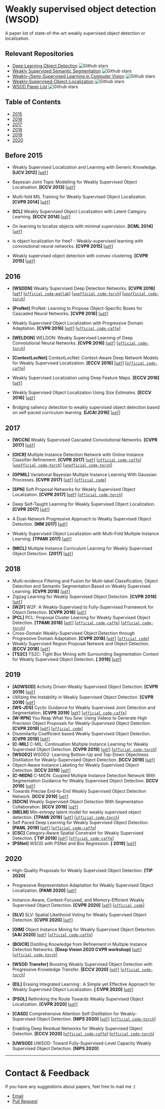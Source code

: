 # Weakly supervised object detection (WSOD)
A paper list of state-of-the-art weakly supervised object detection or localization.

## Relevant Repositories
- [Deep Learning Object Detection](https://github.com/hoya012/deep_learning_object_detection) ![Github stars](https://img.shields.io/github/stars/hoya012/deep_learning_object_detection.svg)
- [Weakly Supervised Semantic Segmentation](https://github.com/JackieZhangdx/WeakSupervisedSegmentationList) ![Github stars](https://img.shields.io/github/stars/JackieZhangdx/WeakSupervisedSegmentationList.svg)
- [Weakly-/Semi-Supervised Learning in Computer Vision](https://github.com/TinyGrass/CV_WSSL) ![Github stars](https://img.shields.io/github/stars/TinyGrass/CV_WSSL.svg)
- [Weakly-Supervised-Object-Localization](https://github.com/xiaomengyc/Weakly-Supervised-Object-Localization) ![Github stars](https://img.shields.io/github/stars/xiaomengyc/Weakly-Supervised-Object-Localization.svg)
- [WSOD Paper List](https://github.com/wcy1122/WSOD_Paper_List) ![Github stars](https://img.shields.io/github/stars/wcy1122/WSOD_Paper_List.svg)

## Table of Contents
- [2015](#before-2015)
- [2016](#2016)
- [2017](#2017)
- [2018](#2018)
- [2019](#2019)
- [2020](#2020)

## Before 2015
- Weakly Supervised Localization and Learning with Generic Knowledge. **[IJCV 2012]**  [[`pdf`](https://www.tpbin.com/Uploads/Subjects/b978d659-6777-4cfd-8691-cf50e2061f13.pdf)]

- Bayesian Joint Topic Modelling for Weakly Supervised Object Localisation. **[ICCV 2013]** [[`pdf`](https://arxiv.org/abs/1705.03372)]

- Multi-fold MIL Training for Weakly Supervised Object Localization. **[CVPR 2014]**  [[`pdf`](https://www.cv-foundation.org/openaccess/content_cvpr_2014/papers/Cinbis_Multi-fold_MIL_Training_2014_CVPR_paper.pdf)]

- **[ICL]** Weakly Supervised Object Localization with Latent Category Learning. **[ECCV 2014]** [[`pdf`](https://arxiv.org/abs/1902.06057)]

- On learning to localize objects with minimal supervision. **[ICML 2014]** [[`pdf`](https://arxiv.org/abs/1403.1024)]

- Is object localization for free? - Weakly-supervised learning with convolutional neural networks. **[CVPR 2015]** [[`pdf`](https://www.cv-foundation.org/openaccess/content_cvpr_2015/app/1A_075.pdf)]

- Weakly supervised object detection with convex clustering. **[CVPR 2015]** [[`pdf`](https://www.cv-foundation.org/openaccess/content_cvpr_2015/app/1A_118_ext.pdf)]

## 2016
- **[WSDDN]** Weakly Supervised Deep Detection Networks. **[CVPR 2016]** [[`pdf`](https://arxiv.org/abs/1511.02853)] [[`official code-matlab`](https://github.com/hbilen/WSDDN)] [[`unofficial code-torch`](https://github.com/adursun/wsddn.pytorch)] [[`unofficial code-torch`](https://github.com/CatOneTwo/WSDDN-PyTorch)]

- **[ProNet]** ProNet: Learning to Propose Object-Specific Boxes for Cascaded Neural Networks. **[CVPR 2016]** [[`pdf`](https://arxiv.org/abs/1511.03776)]

- Weakly Supervised Object Localization with Progressive Domain Adaptation. **[CVPR 2016]** [[`pdf`](http://openaccess.thecvf.com/content_cvpr_2016/papers/Li_Weakly_Supervised_Object_CVPR_2016_paper.pdf)] [[`official code-caffe`](https://github.com/jbhuang0604/WSL)]

- **[WELDON]** WELDON: Weakly Supervised Learning of Deep Convolutional Neural Networks. **[CVPR 2016]** [[`pdf`](https://www.cv-foundation.org/openaccess/content_cvpr_2016/papers/Durand_WELDON_Weakly_Supervised_CVPR_2016_paper.pdf)]  [[`official code-torch`](https://github.com/Cadene/weldon.torch)]

- **[ContextLocNet]** ContextLocNet: Context-Aware Deep Network Models for Weakly Supervised Localization. **[ECCV 2016]** [[`pdf`](https://arxiv.org/abs/1609.04331)]  [[`official code-caffe`](https://github.com/vadimkantorov/contextlocnet)]

- Weakly Supervised Localization using Deep Feature Maps. **[ECCV 2016]** [[`pdf`](https://arxiv.org/abs/1603.00489)]

- Weakly Supervised Object Localization Using Size Estimates. **[ECCV 2016]** [[`pdf`](https://arxiv.org/abs/1608.04314)]

- Bridging saliency detection to weakly supervised object detection based on self-paced curriculum learning. **[IJCAI 2016]** [[`pdf`](https://arxiv.org/abs/1703.01290)]
## 2017
- **[WCCN]** Weakly Supervised Cascaded Convolutional Networks. **[CVPR 2017]** [[`pdf`](https://arxiv.org/abs/1611.08258)]

- **[OICR]** Multiple Instance Detection Network with Online Instance Classifier Refinement. **[CVPR 2017]** [[`pdf`](https://arxiv.org/abs/1704.00138)] [[`official code-caffe`](https://github.com/ppengtang/oicr)] [[`unofficial code-torch`](https://github.com/CatOneTwo/OICR-PyTorch)] [[`unofficial code-torch`](https://github.com/jd730/OICR-pytorch)]

- **[GPMIL]** Variational Bayesian Multiple Instance Learning With Gaussian Processes. **[CVPR 2017]** [[`pdf`](http://openaccess.thecvf.com/content_cvpr_2017/papers/Haussmann_Variational_Bayesian_Multiple_CVPR_2017_paper.pdf)] [[`official code`](https://github.com/manuelhaussmann/vgpmil)]

- **[SPN]** Soft Proposal Networks for Weakly Supervised Object Localization. **[CVPR 2017]** [[`pdf`](https://arxiv.org/abs/1709.01829)]  [[`official code-torch`](https://github.com/ZhouYanzhao/SPN/)]

- Deep Self-Taught Learning for Weakly Supervised Object Localization. **[CVPR 2017]** [[`pdf`](https://arxiv.org/abs/1704.05188)]

- A Dual-Network Progressive Approach to Weakly Supervised Object Detection. **[MM 2017]** [[`pdf`](https://dl.acm.org/doi/pdf/10.1145/3123266.3123455)]

- Weakly Supervised Object Localization with Multi-Fold Multiple Instance Learning. **[TPAMI 2017]** [[`pdf`](https://arxiv.org/abs/1503.00949)]

- **[MICL]** Multiple Instance Curriculum Learning for Weakly Supervised Object Detection. **[2017]** [[`pdf`](https://arxiv.org/abs/1711.09191)]

## 2018
- Multi-evidence Filtering and Fusion for Multi-label Classification, Object Detection and Semantic Segmentation Based on Weakly Supervised Learning. **[CVPR 2018]** [[`pdf`](https://arxiv.org/abs/1802.09129)]
- Zigzag Learning for Weakly Supervised Object Detection. **[CVPR 2018]** [[`pdf`](https://arxiv.org/abs/1804.09466)]
- **[W2F]** W2F: A Weakly-Supervised to Fully-Supervised Framework for Object Detection. **[CVPR 2018]** [[`pdf`](http://openaccess.thecvf.com/content_cvpr_2018/papers/Zhang_W2F_A_Weakly-Supervised_CVPR_2018_paper.pdf)]
- **[PCL]** PCL: Proposal Cluster Learning for Weakly Supervised Object Detection. **[TPAMI 2018]** [[`pdf`](https://arxiv.org/abs/1807.03342)]  [[`official code-caffe`](https://github.com/ppengtang/oicr/tree/pcl)] [[`official code-torch`](https://github.com/ppengtang/pcl.pytorch)]
- Cross-Domain Weakly-Supervised Object Detection through Progressive Domain Adaptation. **[CVPR 2018]** [[`pdf`](https://arxiv.org/abs/1803.11365)]  [[`official code`](https://github.com/naoto0804/cross-domain-detection)]
- Weakly Supervised Region Proposal Network and Object Detection. **[ECCV 2018]** [[`pdf`](https://openaccess.thecvf.com/content_ECCV_2018/papers/Peng_Tang_Weakly_Supervised_Region_ECCV_2018_paper.pdf)]
- **[TS2C]** TS2C: Tight Box Mining with Surrounding Segmentation Context for Weakly Supervised Object Detection. **[ 2018]** [[`pdf`](https://arxiv.org/pdf/1807.04897.pdf)]

## 2019
- **[ADWSOD]** Activity Driven Weakly Supervised Object Detection. **[CVPR 2019]** [[`pdf`](https://arxiv.org/abs/1803.11365)]
- Utilizing the Instability in Weakly Supervised Object Detection. **[CVPR 2019]** [[`pdf`](https://arxiv.org/abs/1906.06023)]
- **[WS-JDS]** Cyclic Guidance for Weakly Supervised Joint Detection and Segmentation. **[CVPR 2019]** [[`pdf`](http://www.vie.group/media/pdf/Shen_Cyclic_Guidance_for_Weakly_Supervised_Joint_Detection_and_Segmentation_CVPR_2019_paper.pdf)] [[`official code-caffe`](https://github.com/shenyunhang/WS-JDS)]
- **[W-RPN]** You Reap What You Sow: Using Videos to Generate High Precision Object Proposals for Weakly-Supervised Object Detection. **[CVPR 2019]** [[`pdf`](http://openaccess.thecvf.com/content_CVPR_2019/papers/Singh_You_Reap_What_You_Sow_Using_Videos_to_Generate_High_CVPR_2019_paper.pdf)] [[`official code`](https://github.com/kkanshul/w-rpn)]
- Dissimilarity Coefficient based Weakly Supervised Object Detection. **[CVPR 2019]** [[`pdf`](https://arxiv.org/abs/1811.10016)]
- **[C-MIL]** C-MIL: Continuation Multiple Instance Learning for Weakly Supervised Object Detection. **[CVPR 2019]** [[`pdf`](https://arxiv.org/abs/1904.05647)]  [[`official code-torch`](https://github.com/Winfrand/C-MIL)]
- **[WSOD2]** WSOD2: Learning Bottom-Up and Top-Down Objectness Distillation for Weakly-Supervised Object Detection. **[ICCV 2019]** [[`pdf`](https://arxiv.org/abs/1909.04972)]
- Object-Aware Instance Labeling for Weakly Supervised Object Detection. **[ICCV 2019]** [[`pdf`](https://arxiv.org/abs/1908.03792)]
- **[C-MIDN]** C-MIDN: Coupled Multiple Instance Detection Network With Segmentation Guidance for Weakly Supervised Object Detection. **[ICCV 2019]** [[`pdf`](http://openaccess.thecvf.com/content_ICCV_2019/papers/Gao_C-MIDN_Coupled_Multiple_Instance_Detection_Network_With_Segmentation_Guidance_for_ICCV_2019_paper.pdf)]
- Towards Precise End-to-End Weakly Supervised Object Detection Network. **[ICCV 2019]** [[`pdf`](https://arxiv.org/abs/1911.12148)]
- **[SDCN]** Weakly Supervised Object Detection With Segmentation Collaboration. **[ICCV 2019]** [[`pdf`](https://arxiv.org/abs/1904.00551)]
- **[MELM]** Min-entropy latent model for weakly supervised object detection. **[TPAMI 2019]** [[`pdf`](https://arxiv.org/abs/1902.06057)]  [[`official code-torch`](https://github.com/WinFrand/MELM)]
- Self Paced Deep Learning for Weakly Supervised Object Detection. **[PAML 2019]** [[`pdf`](https://arxiv.org/abs/1605.07651)]  [[`official code-caffe`](https://github.com/moinnabi/SelfPacedDeepLearning)]
- **[CSC]** Category-Aware Spatial Constraint for Weakly Supervised Detection. **[ TIP 2019]** [[`pdf`](https://ieeexplore.ieee.org/stamp/stamp.jsp?tp=&arnumber=8809899&tag=1)] [[`official code-caffe`](https://github.com/shenyunhang/CSC)]
- **[PSNet]** WSOD with PSNet and Box Regression. **[ 2019]** [[`pdf`](https://arxiv.org/abs/1911.11512)]

## 2020

- High-Quality Proposals for Weakly Supervised Object Detection. **[TIP 2020]**

- Progressive Representation Adaptation for Weakly Supervised Object Localization. **[PAMI 2020]** [[`pdf`](https://arxiv.org/abs/1710.04647)]

- Instance-Aware, Context-Focused, and Memory-Efficient Weakly Supervised Object Detection. **[CVPR 2020]** [[`pdf`](https://arxiv.org/abs/2004.04725)]  [[`official code`](https://github.com/NVlabs/wetectron)] 

- **[SLV]** SLV: Spatial Likelihood Voting for Weakly Supervised Object Detection. **[CVPR 2020]** [[`pdf`](https://arxiv.org/abs/2006.12884)]

- **[OIM]** Object Instance Mining for Weakly Supervised Object Detection. **[AAI 2020]** [[`pdf`](https://arxiv.org/abs/2002.01087)]  [[`official code-caffe`](https://github.com/bigvideoresearch/OIM)]

- **[BOICR]** Distilling Knowledge from Refinement in Multiple Instance Detection Networks. **[Deep Vision 2020 CVPR workshop]** [[`pdf`](https://arxiv.org/abs/2004.10943)] [[`official code-torch`](https://github.com/luiszeni/Boosted-OICR)]

- **[WSOD Transfer]** Boosting Weakly Supervised Object Detection with Progressive Knowledge Transfer. **[ECCV 2020]** [[`pdf`](http://arxiv.org/abs/2007.07986)] [[`official code-torch`](https://github.com/mikuhatsune/wsod_transfer)]

- **[EIL]** Erasing Integrated Learning : A Simple yet Effective Approach for Weakly Supervised Object Localization. **[ CVPR 2020]** [[`pdf`](https://openaccess.thecvf.com/content_CVPR_2020/papers/Mai_Erasing_Integrated_Learning_A_Simple_Yet_Effective_Approach_for_Weakly_CVPR_2020_paper.pdf)]

- **[PSOL]** Rethinking the Route Towards Weakly Supervised Object Localization. **[CVPR 2020]** [[`pdf`](http://arxiv.org/abs/2002.11359)]

- **[CASD]** Comprehensive Attention Self-Distillation for Weakly-Supervised Object Detection. **[NIPS 2020]** [[`pdf`](http://arxiv.org/abs/2010.12023)] [[`official code-torch`](https://github.com/DeLightCMU/CASD)]

- Enabling Deep Residual Networks for Weakly Supervised Object Detection. **[ECCV 2020]** [[`official code-caffe`](https://github.com/shenyunhang/DRN-WSOD)] [[`official code-torch`](https://github.com/shenyunhang/DRN-WSOD-pytorch/tree/DRN-WSOD/projects/WSL)]

- **[UWSOD]** UWSOD: Toward Fully-Supervised-Level Capacity Weakly Supervised Object Detection. **[NIPS 2020]** 

  

---
# Contact & Feedback
If you have any suggestions about papers, feel free to mail me :)
- [Email](19120359@bjtu.edu.cn)
- [Pull Request](https://github.com/CatOneTwo/Weakly-Supervised-Object-Detection/pulls)






